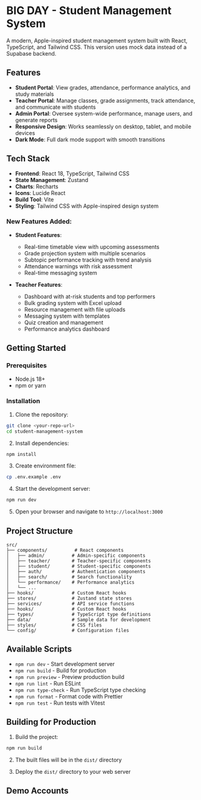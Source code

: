 # BIG DAY - Student Management System

A modern, Apple-inspired student management system built with React, TypeScript, and Tailwind CSS. This version uses mock data instead of a Supabase backend.

## Features

- **Student Portal**: View grades, attendance, performance analytics, and study materials
- **Teacher Portal**: Manage classes, grade assignments, track attendance, and communicate with students
- **Admin Portal**: Oversee system-wide performance, manage users, and generate reports
- **Responsive Design**: Works seamlessly on desktop, tablet, and mobile devices
- **Dark Mode**: Full dark mode support with smooth transitions

## Tech Stack

- **Frontend**: React 18, TypeScript, Tailwind CSS
- **State Management**: Zustand
- **Charts**: Recharts
- **Icons**: Lucide React
- **Build Tool**: Vite
- **Styling**: Tailwind CSS with Apple-inspired design system

### New Features Added:
- **Student Features**:
  - Real-time timetable view with upcoming assessments
  - Grade projection system with multiple scenarios
  - Subtopic performance tracking with trend analysis
  - Attendance warnings with risk assessment
  - Real-time messaging system

- **Teacher Features**:
  - Dashboard with at-risk students and top performers
  - Bulk grading system with Excel upload
  - Resource management with file uploads
  - Messaging system with templates
  - Quiz creation and management
  - Performance analytics dashboard

## Getting Started

### Prerequisites

- Node.js 18+ 
- npm or yarn

### Installation

1. Clone the repository:
```bash
git clone <your-repo-url>
cd student-management-system
```

2. Install dependencies:
```bash
npm install
```

3. Create environment file:
```bash
cp .env.example .env
```

4. Start the development server:
```bash
npm run dev
```

5. Open your browser and navigate to `http://localhost:3000`

## Project Structure

```
src/
├── components/          # React components
│   ├── admin/          # Admin-specific components
│   ├── teacher/        # Teacher-specific components
│   ├── student/        # Student-specific components
│   ├── auth/           # Authentication components
│   ├── search/         # Search functionality  
│   └── performance/    # Performance analytics
│   └── ...
├── hooks/              # Custom React hooks
├── stores/             # Zustand state stores
├── services/           # API service functions
├── hooks/              # Custom React hooks
├── types/              # TypeScript type definitions
├── data/               # Sample data for development
├── styles/             # CSS files
└── config/             # Configuration files
```

## Available Scripts

- `npm run dev` - Start development server
- `npm run build` - Build for production
- `npm run preview` - Preview production build
- `npm run lint` - Run ESLint
- `npm run type-check` - Run TypeScript type checking
- `npm run format` - Format code with Prettier
- `npm run test` - Run tests with Vitest

## Building for Production

1. Build the project:
```bash
npm run build
```

2. The built files will be in the `dist/` directory

3. Deploy the `dist/` directory to your web server

## Demo Accounts
